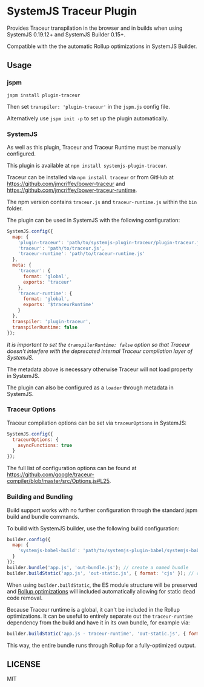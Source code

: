 SystemJS Traceur Plugin
===

Provides Traceur transpilation in the browser and in builds when using SystemJS 0.19.12+ and SystemJS Builder 0.15+.

Compatible with the the automatic Rollup optimizations in SystemJS Builder.

## Usage

### jspm

```
jspm install plugin-traceur
```

Then set `transpiler: 'plugin-traceur'` in the `jspm.js` config file.

Alternatively use `jspm init -p` to set up the plugin automatically.

### SystemJS

As well as this plugin, Traceur and Traceur Runtime must be manually configured.

This plugin is available at `npm install systemjs-plugin-traceur`.

Traceur can be installed via `npm install traceur` or from GitHub at https://github.com/jmcriffey/bower-traceur and https://github.com/jmcriffey/bower-traceur-runtime.

The npm version contains `traceur.js` and `traceur-runtime.js` within the `bin` folder.

The plugin can be used in SystemJS with the following configuration:

```javascript
SystemJS.config({
  map: {
    'plugin-traceur': 'path/to/systemjs-plugin-traceur/plugin-traceur.js',
    'traceur': 'path/to/traceur.js',
    'traceur-runtime': 'path/to/traceur-runtime.js'
  },
  meta: {
    'traceur': {
      format: 'global',
      exports: 'traceur'
    },
    'traceur-runtime': {
      format: 'global',
      exports: '$traceurRuntime'
    }
  },
  transpiler: 'plugin-traceur',
  transpilerRuntime: false
});
```

_It is important to set the `transpilerRuntime: false` option so that Traceur doesn't interfere with the deprecated internal Traceur compilation layer of SystemJS._

The metadata above is necessary otherwise Traceur will not load property in SystemJS.

The plugin can also be configured as a `loader` through metadata in SystemJS.

### Traceur Options

Traceur compilation options can be set via `traceurOptions` in SystemJS:

```javascript
SystemJS.config({
  traceurOptions: {
    asyncFunctions: true
  }
});
```

The full list of configuration options can be found at https://github.com/google/traceur-compiler/blob/master/src/Options.js#L25.

### Building and Bundling

Build support works with no further configuration through the standard jspm build and bundle commands.

To build with SystemJS builder, use the following build configuration:

```javascript
builder.config({
  map: {
    'systemjs-babel-build': 'path/to/systemjs-plugin-babel/systemjs-babel-node.js'
  }
});
builder.bundle('app.js', 'out-bundle.js'); // create a named bundle
builder.buildStatic('app.js', 'out-static.js', { format: 'cjs' }); // create a static optimized build
```

When using `builder.buildStatic`, the ES module structure will be preserved and [Rollup optimizations](https://github.com/rollup/rollup) will included automatically
allowing for static dead code removal.

Because Traceur runtime is a global, it can't be included in the Rollup optimizations. 
It can be useful to entirely separate out the `traceur-runtime` dependency from the build and have it in its own bundle, for example via:

```javascript
builder.buildStatic('app.js - traceur-runtime', 'out-static.js', { format: 'cjs' });
```

This way, the entire bundle runs through Rollup for a fully-optimized output.

LICENSE
---

MIT
